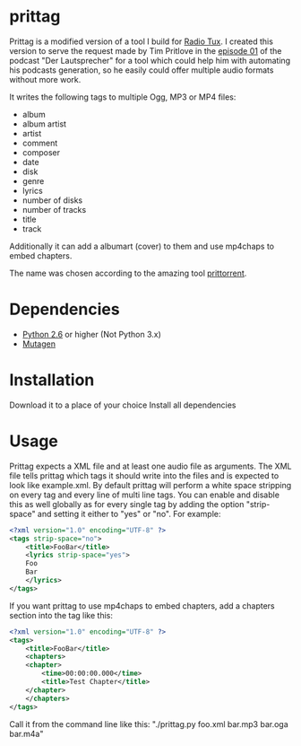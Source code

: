 prittag
=======

Prittag is a modified version of a tool I build for [Radio Tux](http://blog.radiotux.de/).
I created this version to serve the request made by Tim Pritlove in the [episode 01](http://tim.geekheim.de/2011/03/26/ls001-audio-dateiformate-feeds-und-itunes/) of the podcast "Der Lautsprecher" for a tool which could help him with automating his podcasts generation, so he easily could offer multiple audio formats without more work.

It writes the following tags to multiple Ogg, MP3 or MP4 files:

- album
- album artist
- artist
- comment
- composer
- date
- disk
- genre
- lyrics
- number of disks
- number of tracks
- title
- track

Additionally it can add a albumart (cover) to them and use mp4chaps to embed chapters.

The name was chosen according to the amazing tool [prittorrent](https://github.com/astro/prittorrent).

Dependencies
============

- [Python 2.6](http://python.org) or higher (Not Python 3.x)
- [Mutagen](http://code.google.com/p/mutagen/)

Installation
============
Download it to a place of your choice
Install all dependencies

Usage
=====
Prittag expects a XML file and at least one audio file as arguments.
The XML file tells prittag which tags it should write into the files and is expected to look like example.xml.
By default prittag will perform a  white space stripping on every tag and every line of multi line tags.
You can enable and disable this as well globally as for every single tag by adding the option "strip-space" and setting it either to "yes" or "no".
For example:

```xml
<?xml version="1.0" encoding="UTF-8" ?>
<tags strip-space="no">
    <title>FooBar</title>
    <lyrics strip-space="yes">
    Foo
    Bar
    </lyrics>
</tags>
```

If you want prittag to use mp4chaps to embed chapters, add a chapters section into the <tags> tag like this:

```xml
<?xml version="1.0" encoding="UTF-8" ?>
<tags>
    <title>FooBar</title>
    <chapters>
	<chapter>
	    <time>00:00:00.000</time>
	    <title>Test Chapter</title>
	</chapter>
    </chapters>
</tags>
```

Call it from the command line like this: "./prittag.py foo.xml bar.mp3 bar.oga bar.m4a"
